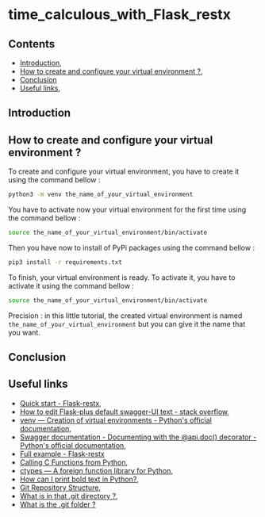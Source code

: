 # time_calculous_with_Flask_restx

<a name="contents"></a>
## Contents

* [Introduction](#introduction),
* [How to create and configure your virtual environment ?](#how_to_create_and_configure_your_virtual_environment),
* [Conclusion](#conclusion)
* [Useful links](#useful_links),

<a name="introduction"></a>
## Introduction

<a name="how_to_create_and_configure_your_virtual_environment"></a>
## How to create and configure your virtual environment ?

To create and configure your virtual environment, you have to create it using the command bellow :

```bash
python3 -m venv the_name_of_your_virtual_environment
```

You have to activate now your virtual environment for the first time using the command bellow :

```bash
source the_name_of_your_virtual_environment/bin/activate
```

Then you have now to install of PyPi packages using the command bellow :

```bash
pip3 install -r requirements.txt
```

To finish, your virtual environment is ready. To activate it, you have to activate it using the command bellow :

```bash
source the_name_of_your_virtual_environment/bin/activate
```

Precision : in this little tutorial, the created virtual environment is named `the_name_of_your_virtual_environment` but you can give it the name that you want.

<a name="conclusion"></a>
## Conclusion

<a name="useful_links"></a>
## Useful links

* [Quick start - Flask-restx](https://flask-restx.readthedocs.io/en/latest/quickstart.html),
* [How to edit Flask-plus default swagger-UI text - stack overflow](https://stackoverflow.com/questions/53237385/how-to-edit-flask-plus-default-swagger-ui-text),
* [venv — Creation of virtual environments - Python's official documentation](https://docs.python.org/3/library/venv.html),
* [Swagger documentation - Documenting with the @api.doc() decorator - Python's official documentation](https://flask-restx.readthedocs.io/en/latest/swagger.html),
* [Full example - Flask-restx](https://flask-restx.readthedocs.io/en/latest/example.html)
* [Calling C Functions from Python](https://www.digitalocean.com/community/tutorials/calling-c-functions-from-python),
* [ctypes — A foreign function library for Python](https://docs.python.org/3/library/ctypes.html),
* [How can I print bold text in Python?](https://stackoverflow.com/questions/8924173/how-can-i-print-bold-text-in-python),
* [Git Repository Structure](https://www.greengeeks.com/tutorials/git-repository-structure/),
* [What is in that .git directory ?](https://blog.meain.io/2023/what-is-in-dot-git/),
* [What is the .git folder ?](https://stackoverflow.com/questions/29217859/what-is-the-git-folder)
